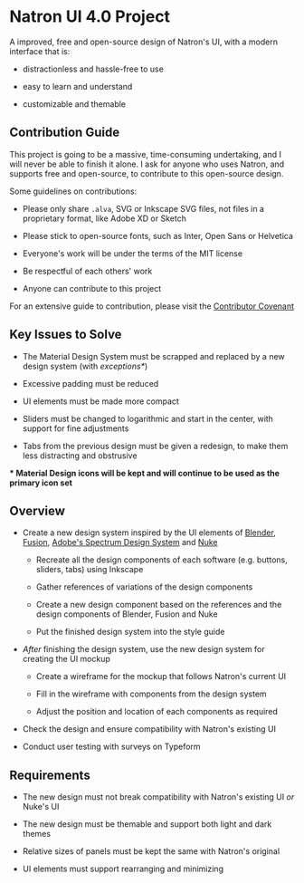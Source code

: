 # Natron UI 4.0 Project

A improved, free and open-source design of Natron's UI, with a modern interface that is: 

* distractionless and hassle-free to use 

* easy to learn and understand

* customizable and themable

## Contribution Guide

This project is going to be a massive, time-consuming undertaking, and I will never be able to finish it alone. I ask for anyone who uses Natron, and supports free and open-source, to contribute to this open-source design.

Some guidelines on contributions:

* Please only share `.alva`, SVG or Inkscape SVG files, not files in a proprietary format, like Adobe XD or Sketch

* Please stick to open-source fonts, such as Inter, Open Sans or Helvetica

* Everyone's work will be under the terms of the MIT license

* Be respectful of each others' work

* Anyone can contribute to this project

For an extensive guide to contribution, please visit the [Contributor Covenant](CODE_OF_CONDUCT.md)

## Key Issues to Solve

* The Material Design System must be scrapped and replaced by a new design system (with *exceptions\**)

* Excessive padding must be reduced

* UI elements must be made more compact

* Sliders must be changed to logarithmic and start in the center, with support for fine adjustments

* Tabs from the previous design must be given a redesign, to make them less distracting and obstrusive

**\* Material Design icons will be kept and will continue to be used as the primary icon set**

## Overview

* Create a new design system inspired by the UI elements of [Blender](https://blender.org), [Fusion](), [Adobe's Spectrum Design System](https://spectrum.adobe.com/) and [Nuke]()

	* Recreate all the design components of each software (e.g. buttons, sliders, tabs) using Inkscape
	
	* Gather references of variations of the design components
	
	* Create a new design component based on the references and the design components of Blender, Fusion and Nuke
	
	* Put the finished design system into the style guide

* *After* finishing the design system, use the new design system for creating the UI mockup

	* Create a wireframe for the mockup that follows Natron's current UI
	
	* Fill in the wireframe with components from the design system
	
	* Adjust the position and location of each components as required

* Check the design and ensure compatibility with Natron's existing UI

* Conduct user testing with surveys on Typeform


## Requirements

* The new design must not break compatibility with Natron's existing UI *or* Nuke's UI

* The new design must be themable and support both light and dark themes	

* Relative sizes of panels must be kept the same with Natron's original

* UI elements must support rearranging and minimizing
